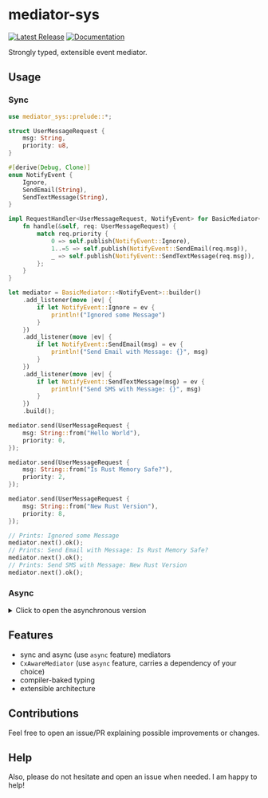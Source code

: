 # mediator-sys
[![Latest Release][crates-io-badge]][crates-io-url]
[![Documentation][docs-rs-img]][docs-rs-url]

Strongly typed, extensible event mediator.

## Usage
### Sync
```rust
use mediator_sys::prelude::*;

struct UserMessageRequest {
    msg: String,
    priority: u8,
}

#[derive(Debug, Clone)]
enum NotifyEvent {
    Ignore,
    SendEmail(String),
    SendTextMessage(String),
}

impl RequestHandler<UserMessageRequest, NotifyEvent> for BasicMediator<NotifyEvent> {
    fn handle(&self, req: UserMessageRequest) {
        match req.priority {
            0 => self.publish(NotifyEvent::Ignore),
            1..=5 => self.publish(NotifyEvent::SendEmail(req.msg)),
            _ => self.publish(NotifyEvent::SendTextMessage(req.msg)),
        };
    }
}

let mediator = BasicMediator::<NotifyEvent>::builder()
    .add_listener(move |ev| {
        if let NotifyEvent::Ignore = ev {
            println!("Ignored some Message")
        }
    })
    .add_listener(move |ev| {
        if let NotifyEvent::SendEmail(msg) = ev {
            println!("Send Email with Message: {}", msg)
        }
    })
    .add_listener(move |ev| {
        if let NotifyEvent::SendTextMessage(msg) = ev {
            println!("Send SMS with Message: {}", msg)
        }
    })
    .build();

mediator.send(UserMessageRequest {
    msg: String::from("Hello World"),
    priority: 0,
});

mediator.send(UserMessageRequest {
    msg: String::from("Is Rust Memory Safe?"),
    priority: 2,
});

mediator.send(UserMessageRequest {
    msg: String::from("New Rust Version"),
    priority: 8,
});

// Prints: Ignored some Message
mediator.next().ok();
// Prints: Send Email with Message: Is Rust Memory Safe?
mediator.next().ok();
// Prints: Send SMS with Message: New Rust Version
mediator.next().ok();
```

### Async
<details>
<summary>Click to open the asynchronous version</summary>

```rust
use mediator_sys::prelude::*;
use async_trait::async_trait;

struct UserMessageRequest {
    msg: String,
    priority: u8,
}

#[derive(Debug, Clone)]
enum NotifyEvent {
    Ignore,
    SendEmail(String),
    SendTextMessage(String),
}

#[async_trait]
impl AsyncRequestHandler<UserMessageRequest, NotifyEvent> for BasicAsyncMediator<NotifyEvent> {
    async fn handle(&self, req: UserMessageRequest) {
        match req.priority {
            0 => self.publish(NotifyEvent::Ignore).await,
            1..=5 => self.publish(NotifyEvent::SendEmail(req.msg)).await,
            _ => self.publish(NotifyEvent::SendTextMessage(req.msg)).await,
        };
    }
}

let async_mediator = BasicAsyncMediator::<NotifyEvent>::builder()
    .add_listener(move |ev| {
        if let NotifyEvent::Ignore = ev {
            println!("Ignored some Message")
        }
    })
    .add_listener(move |ev| {
        if let NotifyEvent::SendEmail(msg) = ev {
            println!("Send Email with Message: {}", msg)
        }
    })
    .add_listener(move |ev| {
        if let NotifyEvent::SendTextMessage(msg) = ev {
            println!("Send SMS with Message: {}", msg)
        }
    })
    .build();

async_std::task::block_on(async {
    async_mediator.send(UserMessageRequest {
        msg: String::from("Hello World"),
        priority: 0,
    }).await;

    async_mediator.send(UserMessageRequest {
        msg: String::from("Is Rust Memory Safe?"),
        priority: 2,
    }).await;

    async_mediator.send(UserMessageRequest {
        msg: String::from("New Rust Version"),
        priority: 8,
    }).await;

    async_mediator.next().await.ok();
    async_mediator.next().await.ok();
    async_mediator.next().await.ok();
});
```

</details>

## Features
- sync and async (use `async` feature) mediators 
- `CxAwareMediator` (use `async` feature, carries a dependency of your choice)
- compiler-baked typing
- extensible architecture

## Contributions
Feel free to open an issue/PR explaining possible improvements or changes.

## Help
Also, please do not hesitate and open an issue when needed. I am happy to help!

[crates-io-badge]: https://img.shields.io/crates/v/mediator-sys.svg
[crates-io-url]: https://crates.io/crates/mediator-sys
[docs-rs-img]: https://docs.rs/mediator-sys/badge.svg
[docs-rs-url]: https://docs.rs/mediator-sys
